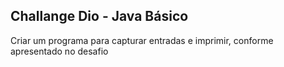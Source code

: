 ## Challange Dio - Java Básico

Criar um programa para capturar entradas e imprimir, conforme apresentado no desafio
